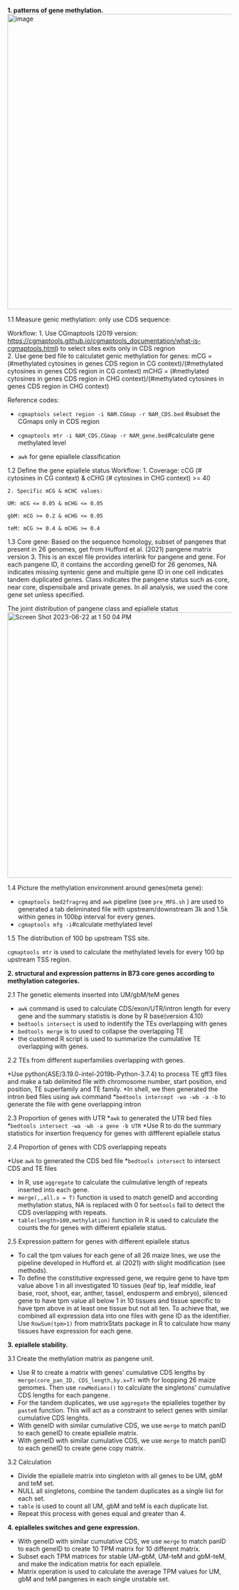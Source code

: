 **1. patterns of gene methylation.**
<img width="663" alt="image" src="https://github.com/dawelab/Natural-methylation-epialleles-correlate-with-gene-expression-in-maize/assets/48507231/e3111b8b-5899-4776-85d6-eb5b42d2f0f4">


1.1 Measure genic methylation: only use CDS sequence:

  Workflow:
     1. Use CGmaptools (2019 version: https://cgmaptools.github.io/cgmaptools_documentation/what-is-cgmaptools.html) to select sites exits only in CDS regrion    
     2. Use gene bed file to calculatet genic methylation for genes: 
     mCG = (#methylated cytosines in genes CDS region in CG context)/(#methylated cytosines in genes CDS region in CG context) 
     mCHG = (#methylated cytosines in genes CDS region in CHG context)/(#methylated cytosines in genes CDS region in CHG context)
 
  Reference codes:
  * ```cgmaptools select region -i NAM.CGmap -r NAM_CDS.bed```   #subset the CGmaps only in CDS region
   
  * ```cgmaptools mtr -i NAM_CDS.CGmap -r NAM_gene.bed```#calculate gene methylated level
   
  * ```awk``` for gene epiallele classification
   
1.2 Define the gene epiallele status 
   Workflow:
    1. Coverage: cCG (# cytosines in CG context) & cCHG (# cytosines in CHG context) >= 40

    2. Specific mCG & mCHC values:
    
    UM: mCG <= 0.05 & mCHG <= 0.05
    
    gbM: mCG >= 0.2 & mCHG <= 0.05
    
    teM: mCG >= 0.4 & mCHG >= 0.4
    
1.3 Core gene: Based on the sequence homology, subset of pangenes that present in 26 genomes, get from Hufford et al. (2021) pangene matrix version 3.
This is an excel file provides interlink for pangene and gene. For each pangene ID, it contains the according geneID for 26 genomes, NA indicates missing syntenic gene and multiple gene ID in one cell indicates tandem duplicated genes. Class indicates the pangene status such as core, near core, dispensibale and private genes. In all analysis, we used the core gene set unless specified.

The joint distribution of pangene class and epiallele status
<img width="596" alt="Screen Shot 2023-06-22 at 1 50 04 PM" src="https://github.com/dawelab/Natural-methylation-epialleles-correlate-with-gene-expression-in-maize/assets/48507231/5ef5577c-aebf-4917-9447-7796984526e1">


1.4 Picture the methylation environment around genes(meta gene):
* ```cgmaptools bed2fragreg``` and ```awk``` pipeline (see  ```pre_MFG.sh``` ) are used to generated a tab deliminated file with upstream/downstream 3k and 1.5k within genes in 100bp interval for every genes.
* ```cgmaptools mfg -i```#calculate methylated level 

1.5 The distribution of 100 bp upstream TSS site.

```cgmaptools mtr``` is used to calculate the methylated levels for every 100 bp upstream TSS region.

**2. structural and expression patterns in B73 core genes according to methylation categories.**

2.1 The genetic elements inserted into UM/gbM/teM genes

* ```awk``` command is used to calculate CDS/exon/UTR/intron length for every gene and the summary statistis is done by R base(version 4.10)
* ```bedtools intersect``` is used to indentify the TEs overlapping with genes
*  ```bedtools merge``` is to used to collapse the overlapping TE 
* the customed R script is used to summarize the cumulative TE overlapping with genes.

2.2 TEs from different superfamilies overlapping with genes.

*Use python(ASE/3.19.0-intel-2019b-Python-3.7.4) to process TE gff3 files and make a tab delimited file with chromosome number, start position, end position, TE superfamily and TE family. 
*In shell, we then generated the intron bed files using ```awk``` command
*```bedtools intercept -wa -wb -a -b``` to generate the file with gene overlapping intron

2.3 Proportion of genes with UTR
*```awk``` to generated the UTR bed files
*```bedtools intersect -wa -wb -a gene -b UTR``` 
*Use R to do the summary statistics for insertion frequency for genes with diffferent epiallele status

2.4 Proportion of genes with CDS overlapping repeats

*Use ```awk``` to generated the CDS bed file
*```bedtools intersect``` to intersect CDS and TE files
* In R, use ```aggregate``` to calculate the culmulative length of repeats inserted into each gene.
*  ```merge(,,all.x = T)``` function is used to match geneID and according methylation status, NA is replaced with 0 for ```bedtools``` fail to detect the CDS overlapping with repeats. 
* ```table(length>100,methylation)``` function in R is used to calculate the counts the for genes with different epiallele status.

2.5 Expression pattern for genes with different epiallele status

* To call the tpm values for each gene of all 26 maize lines, we use the pipeline developed in Hufford et. al (2021) with slight modification (see methods). 
* To define the constitutive expressed gene, we require gene to have tpm value above 1 in all investigated 10 tissues (leaf tip, leaf middle, leaf base, root, shoot, ear, anther, tassel, endosperm and embryo), silenced gene to have tpm value all below 1 in 10 tissues and tissue specific to have tpm above in at least one tissue but not all ten. To achieve that, we combined all expression data into one files with gene ID as the identifier. Use ```RowSum(tpm>1)``` from matrixStats package in R to calculate how many tissues have expression for each gene. 
 
**3. epiallele stability.**

3.1 Create the methylation matrix as pangene unit. 

* Use R to create a matrix with genes' cumulative CDS lengths by ```merge(core_pan_ID, CDS_length,by.x=T)``` with for loopping 26 maize genomes. Then use ```rowMedians()``` to calculate the singletons' cumulative CDS lengths for each pangene.
* For the tandem duplicates, we use ```aggregate``` the epialleles together by ```paste0``` function. This will act as a constraint to select genes with similar cumulative CDS lenghts.
* With geneID with similar cumulative CDS, we use ```merge``` to match panID to each geneID to create epiallele matrix. 
* With geneID with similar cumulative CDS, we use ```merge``` to match panID to each geneID to create gene copy matrix. 


3.2 Calculation 
* Divide the epiallele matrix into singleton with all genes to be UM, gbM and teM set.
* NULL all singletons, combine the tandem duplicates as a single list for each set. 
* ```table``` is used to count all UM, gbM and teM is each duplicate list.
* Repeat this process with genes equal and greater than 4.

**4. epialleles switches and gene expression.**

* With geneID with similar cumulative CDS, we use ```merge``` to match panID to each geneID to create 10 TPM matrix for 10 different matrix.
* Subset each TPM matrices for stable UM-gbM, UM-teM and gbM-teM, and make the indication matrix for each epiallele.
* Matrix operation is used to calculate the average TPM values for UM, gbM and teM pangenes in each single unstable set.
